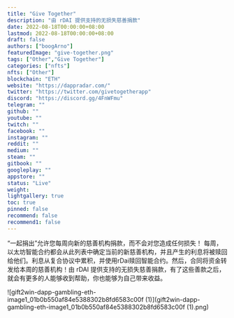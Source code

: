 ```yaml
---
title: "Give Together"
description: "由 rDAI 提供支持的无损失慈善捐款"
date: 2022-08-18T00:00:00+08:00
lastmod: 2022-08-18T00:00:00+08:00
draft: false
authors: ["boogArno"]
featuredImage: "give-together.png"
tags: ["Other","Give Together"]
categories: ["nfts"]
nfts: ["Other"]
blockchain: "ETH"
website: "https://dappradar.com/"
twitter: "https://twitter.com/givetogetherapp"
discord: "https://discord.gg/4FnWFmu"
telegram: ""
github: ""
youtube: ""
twitch: ""
facebook: ""
instagram: ""
reddit: ""
medium: ""
steam: ""
gitbook: ""
googleplay: ""
appstore: ""
status: "Live"
weight: 
lightgallery: true
toc: true
pinned: false
recommend: false
recommend1: false
---
```

“一起捐出”允许您每周向新的慈善机构捐款，而不会对您造成任何损失！
每周，以太坊智能合约都会从此列表中确定当前的新慈善机构，并且产生的利息将被赎回给他们。利息从复合协议中累积，并使用rDai赎回智能合约。然后，合同将资金转发给本周的慈善机构！由 rDAI 提供支持的无损失慈善捐款，有了这些善款之后，就会有更多的人能够收到帮助，你也能够为自己带来收益。

![gift2win-dapp-gambling-eth-image1_01b0b550af84e5388302b8fd6583c00f (1)](gift2win-dapp-gambling-eth-image1_01b0b550af84e5388302b8fd6583c00f (1).png)